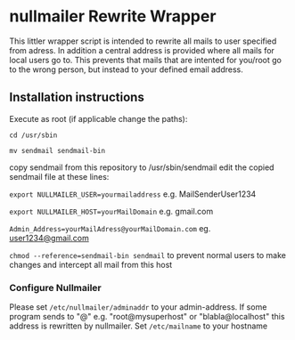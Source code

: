 # nullmailer Rewrite Wrapper
This littler wrapper script is intended to rewrite all mails to user specified from adress. 
In addition a central address is provided where all mails for local users go to. This prevents that mails that are intented for you/root go to the wrong person, but instead to your defined email address. 

## Installation instructions
Execute as root (if applicable change the paths):

`cd /usr/sbin`

`mv sendmail sendmail-bin`

copy sendmail from this repository to /usr/sbin/sendmail 
edit the copied sendmail file at these lines: 

`export NULLMAILER_USER=yourmailaddress` e.g. MailSenderUser1234

`export NULLMAILER_HOST=yourMailDomain` e.g. gmail.com

`Admin_Address=yourMailAdress@yourMailDomain.com` eg. user1234@gmail.com

`chmod --reference=sendmail-bin sendmail` to prevent normal users to make changes and intercept all mail from this host

### Configure Nullmailer

Please set 
`/etc/nullmailer/adminaddr` to your admin-address. If some program sends to "<user>@<hostname>" e.g. "root@mysuperhost" or "blabla@localhost" this address is rewritten by nullmailer. 
Set `/etc/mailname` to your hostname

